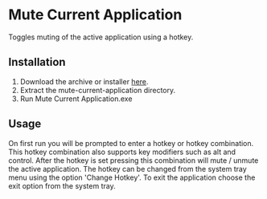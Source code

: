 # Mute Current Application
Toggles muting of the active application using a hotkey.
## Installation
1. Download the archive or installer [here](https://github.com/Silver292/mute-current-application/releases/latest).
2. Extract the mute-current-application directory.
3. Run Mute Current Application.exe
## Usage
On first run you will be prompted to enter a hotkey or hotkey combination. This hotkey combination also supports key modifiers such as alt and control.
After the hotkey is set pressing this combination will mute / unmute the active application.
The hotkey can be changed from the system tray menu using the option 'Change Hotkey'.
To exit the application choose the exit option from the system tray.